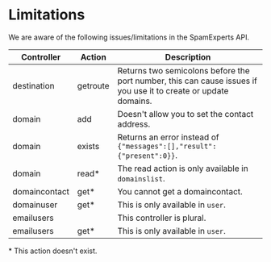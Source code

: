 # Limitations

We are aware of the following issues/limitations in the SpamExperts API.

Controller    | Action      | Description
----------    | -------     | ------------
destination   | getroute    | Returns two semicolons before the port number, this can cause issues if you use it to create or update domains.
domain        | add         | Doesn't allow you to set the contact address.
domain        | exists      | Returns an error instead of `{"messages":[],"result":{"present":0}}`.
domain        | read*       | The read action is only available in `domainslist`.
domaincontact | get*        | You cannot get a domaincontact.
domainuser    | get*        | This is only available in `user`.
emailusers    |             | This controller is plural.
emailusers    | get*        | This is only available in `user`.

\* This action doesn't exist.
